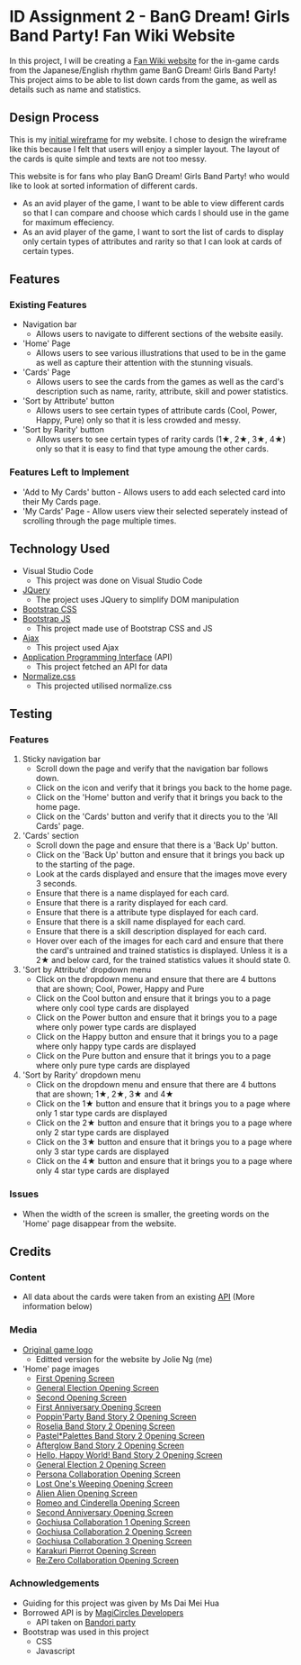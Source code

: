 # ID Assignment 2 - BanG Dream! Girls Band Party! Fan Wiki Website
In this project, I will be creating a [Fan Wiki website](https://joliehehehe.github.io/ID-Assignment-2/) for the in-game cards from the Japanese/English rhythm game BanG Dream! Girls Band Party! This project aims to be able to list down cards from the game, as well as details such as name and statistics.

## Design Process
This is my [initial wireframe](https://xd.adobe.com/view/d8b30417-4128-4c38-9eee-e847f0a020a9-8de0/) for my website. I chose to design the wireframe like this because I felt that users will enjoy a simpler layout. The layout of the cards is quite simple and texts are not too messy.

This website is for fans who play BanG Dream! Girls Band Party! who would like to look at sorted information of different cards.

- As an avid player of the game, I want to be able to view different cards so that I can compare and choose which cards I should use in the game for maximum effeciency.
- As an avid player of the game, I want to sort the list of cards to display only certain types of attributes and rarity so that I can look at cards of certain types.

## Features
### Existing Features
- Navigation bar 
    - Allows users to navigate to different sections of the website easily.
- 'Home' Page
    - Allows users to see various illustrations that used to be in the game as well as capture their attention with the stunning visuals.
- 'Cards' Page
    - Allows users to see the cards from the games as well as the card's description such as name, rarity, attribute, skill and power statistics.
- 'Sort by Attribute' button
    - Allows users to see certain types of attribute cards (Cool, Power, Happy, Pure) only so that it is less crowded and messy.
- 'Sort by Rarity' button
    - Allows users to see certain types of rarity cards (1★, 2★, 3★, 4★) only so that it is easy to find that type amoung the other cards.

### Features Left to Implement
- 'Add to My Cards' button - Allows users to add each selected card into their My Cards page.
- 'My Cards' Page - Allow users view their selected seperately instead of scrolling through the page multiple times.

## Technology Used
- Visual Studio Code
    - This project was done on Visual Studio Code
- [JQuery](https://code.jquery.com/jquery-3.2.1.slim.min.js)
    - The project uses JQuery to simplify DOM manipulation
- [Bootstrap CSS](https://maxcdn.bootstrapcdn.com/bootstrap/4.0.0/css/bootstrap.min.css)
- [Bootstrap JS](https://maxcdn.bootstrapcdn.com/bootstrap/4.0.0/js/bootstrap.min.js)
    - This project made use of Bootstrap CSS and JS
- [Ajax](https://cdnjs.cloudflare.com/ajax/libs/popper.js/1.12.9/umd/popper.min.js)
    - This project used Ajax
- [Application Programming Interface](https://bandori.party/wiki/BanG%20Dream!%20Girls%20Band%20API) (API)
    - This project fetched an API for data
- [Normalize.css](https://necolas.github.io/normalize.css/)
    - This projected utilised normalize.css

## Testing
### Features
1. Sticky navigation bar
    - Scroll down the page and verify that the navigation bar follows down.
    - Click on the icon and verify that it brings you back to the home page.
    - Click on the 'Home' button and verify that it brings you back to the home page.
    - Click on the 'Cards' button and verify that it directs you to the 'All Cards' page.
2. 'Cards' section
    - Scroll down the page and ensure that there is a 'Back Up' button.
    - Click on the 'Back Up' button and ensure that it brings you back up to the starting of the page.
    - Look at the cards displayed and ensure that the images move every 3 seconds.
    - Ensure that there is a name displayed for each card.
    - Ensure that there is a rarity displayed for each card.
    - Ensure that there is a attribute type displayed for each card.
    - Ensure that there is a skill name displayed for each card.
    - Ensure that there is a skill description displayed for each card.
    - Hover over each of the images for each card and ensure that there the card's untrained and trained statistics is displayed. Unless it is a 2★ and below card, for the trained statistics values it should state 0.
3. 'Sort by Attribute' dropdown menu
    - Click on the dropdown menu and ensure that there are 4 buttons that are shown; Cool, Power, Happy and Pure
    - Click on the Cool button and ensure that it brings you to a page where only cool type cards are displayed
    - Click on the Power button and ensure that it brings you to a page where only power type cards are displayed
    - Click on the Happy button and ensure that it brings you to a page where only happy type cards are displayed
    - Click on the Pure button and ensure that it brings you to a page where only pure type cards are displayed
4. 'Sort by Rarity' dropdown menu
    - Click on the dropdown menu and ensure that there are 4 buttons that are shown; 1★, 2★, 3★ and 4★
    - Click on the 1★ button and ensure that it brings you to a page where only 1 star type cards are displayed
    - Click on the 2★ button and ensure that it brings you to a page where only 2 star type cards are displayed
    - Click on the 3★ button and ensure that it brings you to a page where only 3 star type cards are displayed
    - Click on the 4★ button and ensure that it brings you to a page where only 4 star type cards are displayed

### Issues
- When the width of the screen is smaller, the greeting words on the 'Home' page disappear from the website.

## Credits
### Content
- All data about the cards were taken from an existing [API](https://bandori.party/wiki/BanG%20Dream!%20Girls%20Band%20API) (More information below)

### Media
- [Original game logo](https://bang-dream-gbp-en.bushiroad.com/wordpress/wp-content/themes/bang-dream_gbp/assets/images/sp/index/logo.png)
    - Editted version for the website by Jolie Ng (me)
- 'Home' page images
    - [First Opening Screen](https://static.wikia.nocookie.net/bandori/images/1/19/Bandori_Opening_Screen.png)
    - [General Election Opening Screen](https://static.wikia.nocookie.net/bandori/images/9/99/Bandori_Opening_Screen_First_General_Election.png)
    - [Second Opening Screen](https://static.wikia.nocookie.net/bandori/images/0/06/Bandori_Opening_Screen_2.0_Update.png)
    - [First Anniversary Opening Screen](https://static.wikia.nocookie.net/bandori/images/4/40/Bandori_Opening_Screen_First_Anniversary.png)
    - [Poppin'Party Band Story 2 Opening Screen](https://static.wikia.nocookie.net/bandori/images/1/1c/Bandori_Opening_Screen_Popipa_Band_Story_2.png)
    - [Roselia Band Story 2 Opening Screen](https://static.wikia.nocookie.net/bandori/images/d/d1/Bandori_Opening_Screen_Roselia_Band_Story_2.png)
    - [Pastel*Palettes Band Story 2 Opening Screen](https://static.wikia.nocookie.net/bandori/images/d/d7/Bandori_Opening_Screen_Pasupare_Band_Story_2.png)
    - [Afterglow Band Story 2 Opening Screen](https://static.wikia.nocookie.net/bandori/images/d/d9/Bandori_Opening_Screen_AG_Band_Story_2.png)
    - [Hello, Happy World! Band Story 2 Opening Screen](https://static.wikia.nocookie.net/bandori/images/1/1d/Bandori_Opening_Screen_Harohapi_Band_Story_2.png)
    - [General Election 2 Opening Screen](https://static.wikia.nocookie.net/bandori/images/f/fd/Bandori_Opening_Screen_Second_General_Election.png)
    - [Persona Collaboration Opening Screen](https://static.wikia.nocookie.net/bandori/images/9/9a/Bandori_Opening_Screen_Persona_Collaboration.png)
    - [Lost One's Weeping Opening Screen](https://static.wikia.nocookie.net/bandori/images/e/ef/Bandori_Lost_One%27s_Weeping_Opening_Screen.png)
    - [Alien Alien Opening Screen](https://static.wikia.nocookie.net/bandori/images/7/75/Bandori_Alien_Alien_Opening_Screen.png)
    - [Romeo and Cinderella Opening Screen](https://static.wikia.nocookie.net/bandori/images/8/84/Bandori_Romeo_and_Cinderella_Opening_Screen.png)
    - [Second Anniversary Opening Screen](https://i.redd.it/zs4fsh78tcn41.jpg)
    - [Gochiusa Collaboration 1 Opening Screen](https://static.wikia.nocookie.net/bandori/images/4/40/Gochiusa_Collab_Title_Screen_1.png)
    - [Gochiusa Collaboration 2 Opening Screen](https://static.wikia.nocookie.net/bandori/images/c/c9/Gochiusa_Collab_Title_Screen_2.png)
    - [Gochiusa Collaboration 3 Opening Screen](https://static.wikia.nocookie.net/bandori/images/7/78/Gochiusa_Collab_Title_Screen_3.png)
    - [Karakuri Pierrot Opening Screen](https://static.wikia.nocookie.net/bandori/images/c/c3/Hatsune_Miku_2019_Collab_Opening_Screen.png)
    - [Re:Zero Collaboration Opening Screen](https://static.wikia.nocookie.net/bandori/images/a/a9/ReZero_Collab_Opening_Screen.png)


### Achnowledgements
- Guiding for this project was given by Ms Dai Mei Hua
- Borrowed API is by [MagiCircles Developers](https://twitter.com/magicircles_dev)
    - API taken on [Bandori party](https://bandori.party/wiki/BanG%20Dream!%20Girls%20Band%20API)
- Bootstrap was used in this project
    - CSS
    - Javascript

